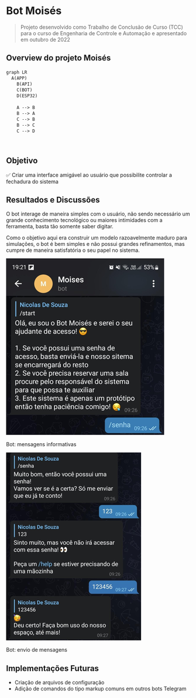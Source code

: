 # Bot Moisés

> Projeto desenvolvido como Trabalho de Conclusão de Curso (TCC) para o curso de Engenharia de Controle e Automação e apresentado em outubro de 2022
> 

## Overview do projeto Moisés

```mermaid
graph LR
  A(APP)
	B(API)
	C(BOT)
	D(ESP32)

	A --> B
	B --> A
	C --> B
	B --> C
	C --> D

	
```

## Objetivo

<aside>
✅ Criar uma interface amigável ao usuário que possibilite controlar a fechadura do sistema

</aside>

## Resultados e Discussões

O bot interage de maneira simples com o usuário, não sendo necessário um grande conhecimento tecnológico ou maiores intimidades com a ferramenta, basta tão somente saber digitar.

Como o objetivo aqui era construir um modelo razoavelmente maduro para simulações, o bot é bem simples e não possui grandes refinamentos, mas cumpre de maneira satisfatória o seu papel no sistema.

![Bot: mensagens informativas](resource/Untitled.png)

Bot: mensagens informativas

![Bot: envio de mensagens](resource/Untitled%201.png)

Bot: envio de mensagens

## Implementações Futuras

- Criação de arquivos de configuração
- Adição de comandos do tipo markup comuns em outros bots Telegram

